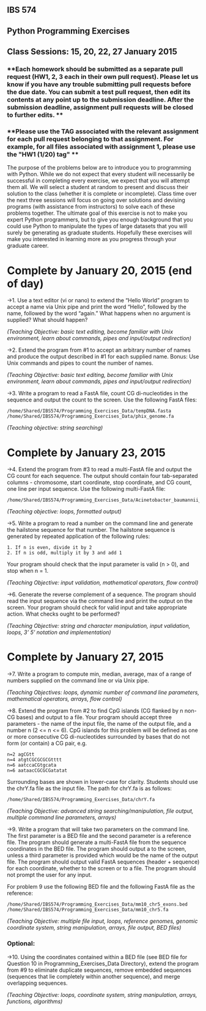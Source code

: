 ## **IBS 574**
## **Python Programming Exercises**
## Class Sessions: 15, 20, 22, 27 January 2015

### **Each homework should be submitted as a separate pull request (HW1, 2, 3 each in their own pull request). Please let us know if you have any trouble submitting pull requests before the due date. You can submit a test pull request, then edit its contents at any point up to the submission deadline. After the submission deadline, assignment pull requests will be closed to further edits. **

### **Please use the TAG associated with the relevant assignment for each pull request belonging to that assignment. For example, for all files associated with assignment 1, please use the "HW1 (1/20) tag" **

The purpose of the problems below are to introduce you to programming with Python. While we do not expect that every student will necessarily be successful in completing every exercise, we expect that you will attempt them all. We will select a student at random to present and discuss their solution to the class (whether it is complete or incomplete). Class time over the next three sessions will focus on going over solutions and devising programs (with assistance from instructors) to solve each of these problems together. The ultimate goal of this exercise is not to make you expert Python programmers, but to give you enough background that you could use Python to manipulate the types of large datasets that you will surely be generating as graduate students. Hopefully these exercises will make you interested in learning more as you progress through your graduate career.

# **Complete by January 20, 2015 (end of day)**
->1. Use a text editor (vi or nano) to extend the “Hello World” program to accept a name via Unix pipe and print the word “Hello”, followed by the name, followed by the word “again.” What happens when no argument is supplied? What should happen?

*(Teaching Objective: basic text editing, become familiar with Unix environment, learn about commands, pipes and input/output redirection)*

->2. Extend the program from #1 to accept an arbitrary number of names and produce the output described in #1 for each supplied name. Bonus: Use Unix commands and pipes to count the number of names.

*(Teaching Objective: basic text editing, become familiar with Unix environment, learn about commands, pipes and input/output redirection)*

->3. Write a program to read a FastA file, count CG di-nucleotides in the sequence and output the count to the screen. Use the following FastA files:

	/home/Shared/IBS574/Programming_Exercises_Data/tempDNA.fasta
	/home/Shared/IBS574/Programming_Exercises_Data/phix_genome.fa

*(Teaching objective: string searching)*

# **Complete by  January 23, 2015**
->4. Extend the program from #3 to read a multi-FastA file and output the CG count for each sequence. The output should contain four tab-separated columns - chromosome, start coordinate, stop coordinate, and CG count, one line per input sequence. Use the following multi-FastA file: 

	/home/Shared/IBS574/Programming_Exercises_Data/Acinetobacter_baumannii_AB5075.fa

*(Teaching objective: loops, formatted output)*

->5. Write a program to read a number on the command line and generate the hailstone sequence for that number. The hailstone sequence is generated by repeated application of the following rules:
	
	1. If n is even, divide it by 2
	2. If n is odd, multiply it by 3 and add 1

Your program should check that the input parameter is valid (n > 0), and stop when n = 1.

*(Teaching Objective: input validation, mathematical operators, flow control)*

->6. Generate the reverse complement of a sequence. The program should read the input sequence via the command line and print the output on the screen. Your program should check for valid input and take appropriate action. What checks ought to be performed?

*(Teaching Objective: string and character manipulation, input validation, loops, 3’ 5’ notation and implementation)*

# **Complete by January 27, 2015**
->7. Write a program to compute min, median, average, max of a range of numbers supplied on the command line or via Unix pipe.

*(Teaching Objectives: loops, dynamic number of command line parameters, mathematical operators, arrays, flow control)*

->8. Extend the program from #2 to find CpG islands (CG flanked by n non-CG bases) and output to a file. Your program should accept three parameters - the name of the input file, the name of the output file, and a number n (2 <= n <= 6).  CpG islands for this problem will be defined as one or more consecutive CG di-nucleotides surrounded by bases that do not form (or contain) a CG pair, e.g.

    n=2 agCGtt
    n=4 atgtCGCGCGCGtttt
    n=6 aatccaCGtgcata
    n=6 aataacCGCGCGatatat

Surrounding bases are shown in lower-case for clarity.
Students should use the chrY.fa file as the input file.  The path for chrY.fa is as follows:

    /home/Shared/IBS574/Programming_Exercises_Data/chrY.fa

*(Teaching Objective: advanced string searching/manipulation, file output, multiple command line parameters, arrays)*

->9. Write a program that will take two parameters on the command line. The first parameter is a BED file and the second parameter is a reference file. The program should generate a multi-FastA file from the sequence coordinates in the BED file. The program should output a to the screen, unless a third parameter is provided which would be the name of the output file. The program should output valid FastA sequences (header + sequence) for each coordinate, whether to the screen or to a file. The program should not prompt the user for any input.

For problem 9 use the following BED file and the following FastA file as the reference:

    /home/Shared/IBS574/Programming_Exercises_Data/mm10_chr5_exons.bed
    /home/Shared/IBS574/Programming_Exercises_Data/mm10_chr5.fa

*(Teaching Objective: multiple file input, loops, reference genomes, genomic coordinate system, string manipulation, arrays, file output, BED files)*

### **Optional:**
->10. Using the coordinates contained within a BED file (see BED file for Question 10 in Programming_Exercises_Data Directory), extend the program from #9 to eliminate duplicate sequences, remove embedded sequences (sequences that lie completely within another sequence), and merge overlapping sequences.

*(Teaching Objective: loops, coordinate system, string manipulation, arrays, functions, algorithms)*
